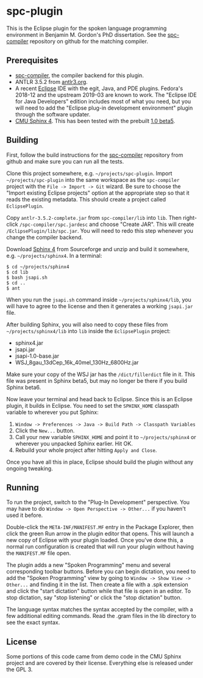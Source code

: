 # spc-plugin

This is the Eclipse plugin for the spoken language programming environment
in Benjamin M. Gordon's PhD dissertation.  See the
[spc-compiler](https://github.com/yetamrra/spc-compiler) repository on
github for the matching compiler.

## Prerequisites

*  [spc-compiler](https://github.com/yetamrra/spc-compiler), the compiler
   backend for this plugin.
*  ANTLR 3.5.2 from [antlr3.org](https://www.antlr3.org/download.html).
*  A recent
   [Eclipse](https://www.eclipse.org/downloads/packages/release/2019-03/r/eclipse-ide-java-developers)
   IDE with the egit, Java, and PDE plugins.  Fedora's 2018-12 and the upstream
   2019-03 are known to work.  The "Eclipse IDE for Java Developers" edition
   includes most of what you need, but you will need to add the
   "Eclipse plug-in development environment" plugin through the software updater.
*  [CMU Sphinx 4](https://cmusphinx.github.io).  This has been tested with the
   prebuilt [1.0 beta5](https://sourceforge.net/projects/cmusphinx/files/sphinx4/). 

## Building

First, follow the build instructions for the
[spc-compiler](https://github.com/yetamrra/spc-compiler) repository
from github and make sure you can run all the tests. 

Clone this project somewhere, e.g. `~/projects/spc-plugin`.  Import
`~/projects/spc-plugin` into the same workspace as the `spc-compiler` project
with the `File -> Import -> Git` wizard.  Be sure to choose the
"Import existing Eclipse projects" option at the appropriate step so that it
reads the existing metadata.  This should create a project called
`EclipsePlugin`.

Copy `antlr-3.5.2-complete.jar` from `spc-compiler/lib` into `lib`.  Then
right-click `/spc-compiler/spc.jardesc` and choose "Create JAR".  This will
create `/EclipsePlugin/lib/spc.jar`.  You will need to redo this step
whenever you change the compiler backend.

Download [Sphinx 4](https://sourceforge.net/projects/cmusphinx/files/sphinx4/)
from Sourceforge and unzip and build it somewhere, e.g. `~/projects/sphinx4`.
In a terminal:

```
$ cd ~/projects/sphinx4
$ cd lib
$ bash jsapi.sh
$ cd ..
$ ant
```

When you run the `jsapi.sh` command inside `~/projects/sphinx4/lib`, you will
have to agree to the license and then it generates a working `jsapi.jar` file.

After building Sphinx, you will also need to copy these files from
`~/projects/sphinx4/lib` into `lib` inside the `EclipsePlugin` project:

* sphinx4.jar
* jsapi.jar
* jsapi-1.0-base.jar
* WSJ\_8gau\_13dCep\_16k\_40mel\_130Hz\_6800Hz.jar

Make sure your copy of the WSJ jar has the `/dict/fillerdict` file in it.
This file was present in Sphinx beta5, but may no longer be there if you build
Sphinx beta6.

Now leave your terminal and head back to Eclipse.  Since this is an Eclipse
plugin, it builds in Eclipse.  You need to set the `SPHINX_HOME` classpath
variable to wherever you put Sphinx:

1.  `Window -> Preferences -> Java -> Build Path -> Classpath Variables`
1.  Click the `New...` button.
1.  Call your new variable `SPHINX_HOME` and point it to `~/projects/sphinx4`
    or wherever you unpacked Sphinx earlier.  Hit OK.
1.  Rebuild your whole project after hitting `Apply and Close`.

Once you have all this in place, Eclipse should build the plugin without any
ongoing tweaking.

## Running

To run the project, switch to the "Plug-In Development" perspective.  You
may have to do `Window -> Open Perspective -> Other...` if you haven't
used it before.

Double-click the `META-INF/MANIFEST.MF` entry in the Package Explorer, then
click the green Run arrow in the plugin editor that opens.  This will launch
a new copy of Eclipse with your plugin loaded.  Once you've done this, a
normal run configuration is created that will run your plugin without having
the `MANIFEST.MF` file open.

The plugin adds a new "Spoken Programming" menu and several corresponding
toolbar buttons.  Before you can begin dictation, you need to add the
"Spoken Programming" view by going to `Window -> Show View -> Other...`
and finding it in the list.  Then create a file with a .spk extension and
click the "start dictation" button while that file is open in an editor.  To
stop dictation, say "stop listening" or click the "stop dictation" button.

The language syntax matches the syntax accepted by the compiler, with a few
additional editing commands.  Read the .gram files in the lib directory to
see the exact syntax.

## License

Some portions of this code came from demo code in the CMU Sphinx project and
are covered by their license.  Everything else is released under the GPL 3.
